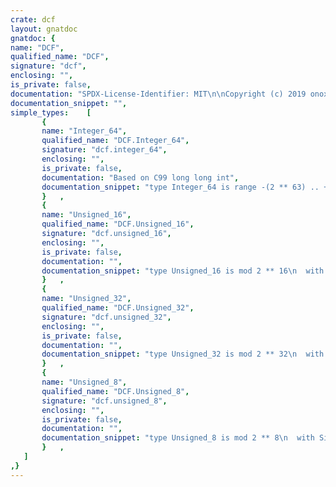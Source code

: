 ```yaml
---
crate: dcf
layout: gnatdoc
gnatdoc: {
name: "DCF",
qualified_name: "DCF",
signature: "dcf",
enclosing: "",
is_private: false,
documentation: "SPDX-License-Identifier: MIT\n\nCopyright (c) 2019 onox <denkpadje@gmail.com>\n\nPermission is hereby granted, free of charge, to any person obtaining a copy\nof this software and associated documentation files (the \"Software\"), to deal\nin the Software without restriction, including without limitation the rights\nto use, copy, modify, merge, publish, distribute, sublicense, and/or sell\ncopies of the Software, and to permit persons to whom the Software is\nfurnished to do so, subject to the following conditions:\n\nThe above copyright notice and this permission notice shall be included in\nall copies or substantial portions of the Software.\n\nTHE SOFTWARE IS PROVIDED \"AS IS\", WITHOUT WARRANTY OF ANY KIND, EXPRESS OR\nIMPLIED, INCLUDING BUT NOT LIMITED TO THE WARRANTIES OF MERCHANTABILITY,\nFITNESS FOR A PARTICULAR PURPOSE AND NONINFRINGEMENT. IN NO EVENT SHALL THE\nAUTHORS OR COPYRIGHT HOLDERS BE LIABLE FOR ANY CLAIM, DAMAGES OR OTHER\nLIABILITY, WHETHER IN AN ACTION OF CONTRACT, TORT OR OTHERWISE, ARISING FROM,\nOUT OF OR IN CONNECTION WITH THE SOFTWARE OR THE USE OR OTHER DEALINGS IN\nTHE SOFTWARE.",
documentation_snippet: "",
simple_types:    [
       {
       name: "Integer_64",
       qualified_name: "DCF.Integer_64",
       signature: "dcf.integer_64",
       enclosing: "",
       is_private: false,
       documentation: "Based on C99 long long int",
       documentation_snippet: "type Integer_64 is range -(2 ** 63) .. +(2 ** 63 - 1);",
       }   ,
       {
       name: "Unsigned_16",
       qualified_name: "DCF.Unsigned_16",
       signature: "dcf.unsigned_16",
       enclosing: "",
       is_private: false,
       documentation: "",
       documentation_snippet: "type Unsigned_16 is mod 2 ** 16\n  with Size => 16;",
       }   ,
       {
       name: "Unsigned_32",
       qualified_name: "DCF.Unsigned_32",
       signature: "dcf.unsigned_32",
       enclosing: "",
       is_private: false,
       documentation: "",
       documentation_snippet: "type Unsigned_32 is mod 2 ** 32\n  with Size => 32;",
       }   ,
       {
       name: "Unsigned_8",
       qualified_name: "DCF.Unsigned_8",
       signature: "dcf.unsigned_8",
       enclosing: "",
       is_private: false,
       documentation: "",
       documentation_snippet: "type Unsigned_8 is mod 2 ** 8\n  with Size => 8;",
       }   ,
   ]
,}
---
```

